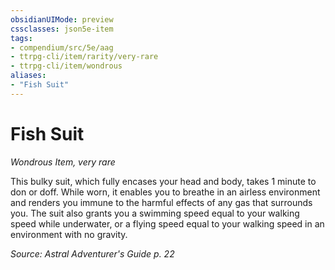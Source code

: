 ```yaml
---
obsidianUIMode: preview
cssclasses: json5e-item
tags:
- compendium/src/5e/aag
- ttrpg-cli/item/rarity/very-rare
- ttrpg-cli/item/wondrous
aliases: 
- "Fish Suit"
---
```

# Fish Suit
*Wondrous Item, very rare*  


This bulky suit, which fully encases your head and body, takes 1 minute to don or doff. While worn, it enables you to breathe in an airless environment and renders you immune to the harmful effects of any gas that surrounds you. The suit also grants you a swimming speed equal to your walking speed while underwater, or a flying speed equal to your walking speed in an environment with no gravity.

*Source: Astral Adventurer's Guide p. 22*